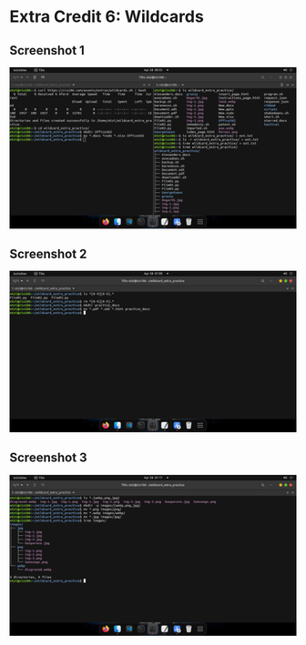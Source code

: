 # Extra Credit 6: Wildcards

## Screenshot 1
![Screenshot 1](cp1.png)

## Screenshot 2
![Screenshot 2](cp2.png)

## Screenshot 3
![Screenshot 3](cp3.png)